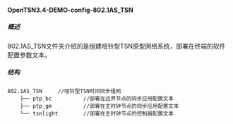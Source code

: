 #### OpenTSN3.4-DEMO-config-802.1AS_TSN

##### 概述

802.1AS_TSN文件夹介绍的是组建哑铃型TSN原型网络系统，部署在终端的软件配置参数文本。

##### 结构
    802.1AS_TSN     //哑铃型TSN时间同步组网
		├── ptp_bc          //部署在边界节点的同步应用配置文本
		├── ptp_gm          //部署在主时钟节点的同步应用配置文本
		└── tsnlight        //部署在主时钟节点的控制器配置文本
      
 
